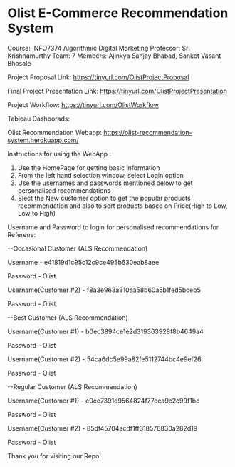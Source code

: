 # Olist E-Commerce Recommendation System
Course: INFO7374 Algorithmic Digital Marketing
Professor: Sri Krishnamurthy
Team: 7
Members: Ajinkya Sanjay Bhabad, Sanket Vasant Bhosale

Project Proposal Link: https://tinyurl.com/OlistProjectProposal

Final Project Presentation Link: https://tinyurl.com/OlistProjectPresentation

Project Workflow: https://tinyurl.com/OlistWorkflow

Tableau Dashborads: 

Olist Recommendation Webapp: https://olist-recommendation-system.herokuapp.com/

Instructions for using the WebApp :
1. Use the HomePage for getting basic information 
2. From the left hand selection window, select Login option
3. Use the usernames and passwords mentioned below to get personalised recommendations
4. Slect the New customer option to get the popular products recommendation and also to sort products based on Price(High to Low, Low to High)

Username and Password to login for personalised recommendations for Referene:

--Occasional Customer (ALS Recommendation)

Username - e41819d1c95c12c9ce495b630eab8aee

Password - Olist

Username(Customer #2) - f8a3e963a310aa58b60a5b1fed5bceb5

Password - Olist

--Best Customer (ALS Recommendation)

Username(Customer #1) - b0ec3894ce1e2d319363928f8b4649a4

Password - Olist

Username(Customer #2) - 54ca6dc5e99a82fe5112744bc4e9ef26

Password - Olist

--Regular Customer (ALS Recommendation)

Username(Customer #1) - e0ce7391d9564824f77eca9c2c99f1bd

Password - Olist

Username(Customer #2) - 85df45704acdf1ff318576830a282d19

Password - Olist

Thank you for visiting our Repo!
